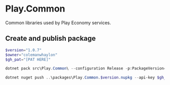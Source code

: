 # Play.Common

Common libraries used by Play Economy services.

## Create and publish package

```powershell
$version="1.0.7"
$owner="colemanwhaylon"
$gh_pat="[PAT HERE]"

dotnet pack src\Play.Common\ --configuration Release -p:PackageVersion=$version -p:RepositoryUrl=https://github.com/$owner/play.common -o ..\packages

dotnet nuget push ..\packages\Play.Common.$version.nupkg --api-key $gh_pat --source "github"
```
